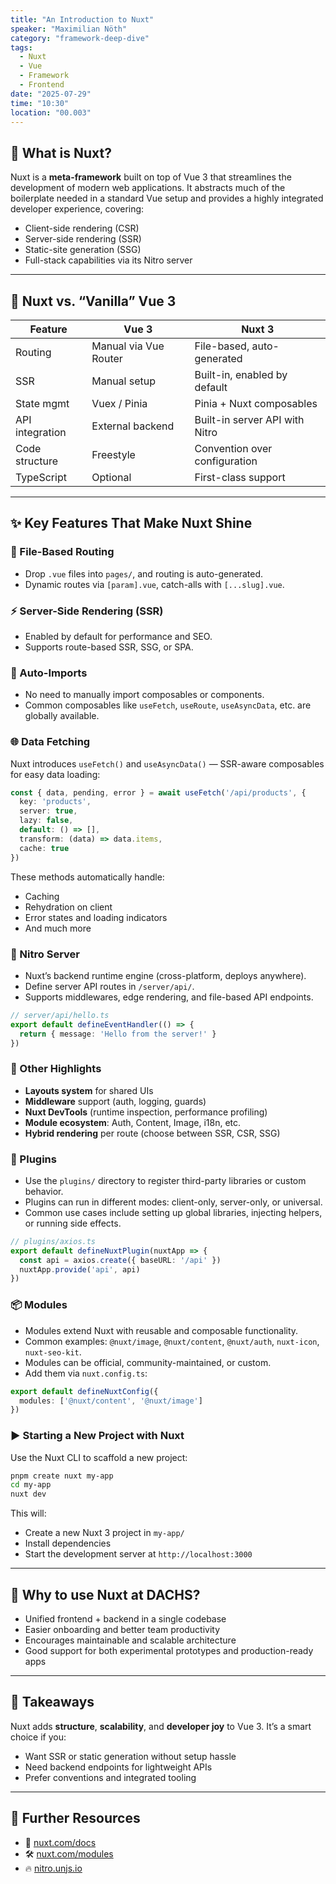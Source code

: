 ```yaml
---
title: "An Introduction to Nuxt"
speaker: "Maximilian Nöth"
category: "framework-deep-dive"
tags:
  - Nuxt
  - Vue
  - Framework
  - Frontend
date: "2025-07-29"
time: "10:30"
location: "00.003"
---
```


## 🌱 What is Nuxt?

Nuxt is a **meta-framework** built on top of Vue 3 that streamlines the development of modern web applications. 
It abstracts much of the boilerplate needed in a standard Vue setup and provides a highly integrated developer experience, covering:

* Client-side rendering (CSR)
* Server-side rendering (SSR)
* Static-site generation (SSG)
* Full-stack capabilities via its Nitro server

---

## 🧱 Nuxt vs. “Vanilla” Vue 3

| Feature         | Vue 3                 | Nuxt 3                         |
| --------------- | --------------------- | ------------------------------ |
| Routing         | Manual via Vue Router | File-based, auto-generated     |
| SSR             | Manual setup          | Built-in, enabled by default   |
| State mgmt      | Vuex / Pinia          | Pinia + Nuxt composables       |
| API integration | External backend      | Built-in server API with Nitro |
| Code structure  | Freestyle             | Convention over configuration  |
| TypeScript      | Optional              | First-class support            |

---

## ✨ Key Features That Make Nuxt Shine

### 📁 File-Based Routing

* Drop `.vue` files into `pages/`, and routing is auto-generated.
* Dynamic routes via `[param].vue`, catch-alls with `[...slug].vue`.

### ⚡ Server-Side Rendering (SSR)

* Enabled by default for performance and SEO.
* Supports route-based SSR, SSG, or SPA.

### 🔄 Auto-Imports

* No need to manually import composables or components.
* Common composables like `useFetch`, `useRoute`, `useAsyncData`, etc. are globally available.

### 🌐 Data Fetching

Nuxt introduces `useFetch()` and `useAsyncData()` — SSR-aware composables for easy data loading:

```ts
const { data, pending, error } = await useFetch('/api/products', {
  key: 'products',
  server: true,
  lazy: false,
  default: () => [],
  transform: (data) => data.items,
  cache: true
})
```

These methods automatically handle:

* Caching
* Rehydration on client
* Error states and loading indicators
* And much more

### 🔧 Nitro Server

* Nuxt’s backend runtime engine (cross-platform, deploys anywhere).
* Define server API routes in `/server/api/`.
* Supports middlewares, edge rendering, and file-based API endpoints.

```ts
// server/api/hello.ts
export default defineEventHandler(() => {
  return { message: 'Hello from the server!' }
})
```

### 🧩 Other Highlights

* **Layouts system** for shared UIs
* **Middleware** support (auth, logging, guards)
* **Nuxt DevTools** (runtime inspection, performance profiling)
* **Module ecosystem**: Auth, Content, Image, i18n, etc.
* **Hybrid rendering** per route (choose between SSR, CSR, SSG)

### 🔌 Plugins

* Use the `plugins/` directory to register third-party libraries or custom behavior.
* Plugins can run in different modes: client-only, server-only, or universal.
* Common use cases include setting up global libraries, injecting helpers, or running side effects.

```ts
// plugins/axios.ts
export default defineNuxtPlugin(nuxtApp => {
  const api = axios.create({ baseURL: '/api' })
  nuxtApp.provide('api', api)
})
```

### 📦 Modules

* Modules extend Nuxt with reusable and composable functionality.
* Common examples: `@nuxt/image`, `@nuxt/content`, `@nuxt/auth`, `nuxt-icon`, `nuxt-seo-kit`.
* Modules can be official, community-maintained, or custom.
* Add them via `nuxt.config.ts`:

```ts
export default defineNuxtConfig({
  modules: ['@nuxt/content', '@nuxt/image']
})
```

### ▶️ Starting a New Project with Nuxt

Use the Nuxt CLI to scaffold a new project:

```bash
pnpm create nuxt my-app
cd my-app
nuxt dev
```

This will:

* Create a new Nuxt 3 project in `my-app/`
* Install dependencies
* Start the development server at `http://localhost:3000`

---

## 🏢 Why to use Nuxt at DACHS?

* Unified frontend + backend in a single codebase
* Easier onboarding and better team productivity
* Encourages maintainable and scalable architecture
* Good support for both experimental prototypes and production-ready apps

---

## 🏁 Takeaways

Nuxt adds **structure**, **scalability**, and **developer joy** to Vue 3.
It’s a smart choice if you:

* Want SSR or static generation without setup hassle
* Need backend endpoints for lightweight APIs
* Prefer conventions and integrated tooling

---

## 🔗 Further Resources

* 📘 [nuxt.com/docs](https://nuxt.com/docs)
* 🛠️ [nuxt.com/modules](https://nuxt.com/modules)
* 🔥 [nitro.unjs.io](https://nitro.unjs.io)

